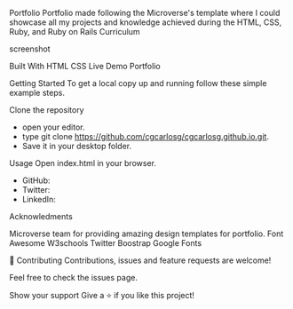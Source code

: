 Portfolio
Portfolio made following the Microverse's template where I could showcase all my projects and knowledge achieved during the HTML, CSS, Ruby, and Ruby on Rails Curriculum

screenshot

Built With
HTML
CSS
Live Demo
Portfolio

Getting Started
To get a local copy up and running follow these simple example steps.

Clone the repository

- open your editor.
- type git clone https://github.com/cgcarlosg/cgcarlosg.github.io.git.
- Save it in your desktop folder.

Usage
Open index.html in your browser.



- GitHub: 
- Twitter: 
- LinkedIn: 

Acknowledments

Microverse team for providing amazing design templates for portfolio.
Font Awesome
W3schools
Twitter Boostrap
Google Fonts

🤝 Contributing
Contributions, issues and feature requests are welcome!

Feel free to check the issues page.

Show your support
Give a ⭐️ if you like this project!
